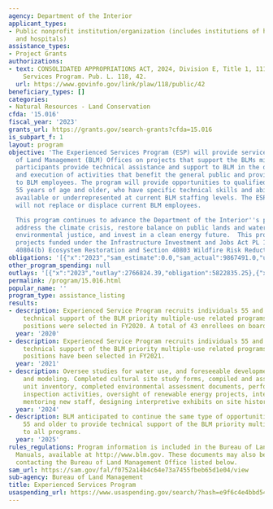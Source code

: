 ```yaml
---
agency: Department of the Interior
applicant_types:
- Public nonprofit institution/organization (includes institutions of higher education
  and hospitals)
assistance_types:
- Project Grants
authorizations:
- text: CONSOLIDATED APPROPRIATIONS ACT, 2024, Division E, Title 1, 111, Experienced
    Services Program. Pub. L. 118, 42.
  url: https://www.govinfo.gov/link/plaw/118/public/42
beneficiary_types: []
categories:
- Natural Resources - Land Conservation
cfda: '15.016'
fiscal_year: '2023'
grants_url: https://grants.gov/search-grants?cfda=15.016
is_subpart_f: 1
layout: program
objective: 'The Experienced Services Program (ESP) will provide services to the Bureau
  of Land Management (BLM) Offices on projects that support the BLMs mission. ESP
  participants provide technical assistance and support to BLM in the development
  and execution of activities that benefit the general public and provide support
  to BLM employees. The program will provide opportunities to qualified individuals
  55 years of age and older, who have specific technical skills and abilities not
  available or underrepresented at current BLM staffing levels. The ESP participants
  will not replace or displace current BLM employees.

  This program continues to advance the Department of the Interior''s priorities to
  address the climate crisis, restore balance on public lands and waters, advance
  environmental justice, and invest in a clean energy future.  This program will support
  projects funded under the Infrastructure Investment and Jobs Act PL 117-58, Section
  40804(b) Ecosystem Restoration and Section 40803 Wildfire Risk Reduction.'
obligations: '[{"x":"2023","sam_estimate":0.0,"sam_actual":9867491.0,"usa_spending_actual":7066381.21},{"x":"2024","sam_estimate":0.0,"sam_actual":11269484.0,"usa_spending_actual":10498775.44},{"x":"2025","sam_estimate":0.0,"sam_actual":10000000.0,"usa_spending_actual":0.0}]'
other_program_spending: null
outlays: '[{"x":"2023","outlay":2766824.39,"obligation":5822835.25},{"x":"2024","outlay":977441.07,"obligation":7119282.19},{"x":"2025","outlay":0.0,"obligation":0.0}]'
permalink: /program/15.016.html
popular_name: ''
program_type: assistance_listing
results:
- description: Experienced Service Program recruits individuals 55 and older to provide
    technical support of the BLM priority multiple-use related programs. 48 new project
    positions were selected in FY2020. A total of 43 enrollees on board.
  year: '2020'
- description: Experienced Service Program recruits individuals 55 and older to provide
    technical support of the BLM priority multiple-use related programs.  20 new project
    positions have been selected in FY2021.
  year: '2021'
- description: Oversee studies for water use, and foreseeable development, air quality
    and modeling. Completed cultural site study forms, compiled and assisted in stewardship
    unit inventory, completed environmental assessment documents, performed project
    inspection activities, oversight of renewable energy projects, interpretive specialists
    mentoring new staff, designing interpretive exhibits on site history and ecology
  year: '2024'
- description: BLM anticipated to continue the same type of opportunities for individuals
    55 and older to provide technical support of the BLM priority multiple-use related
    to all programs.
  year: '2025'
rules_regulations: Program information is included in the Bureau of Land Management
  Manuals, available at http://www.blm.gov. These documents may also be obtained by
  contacting the Bureau of Land Management Office listed below.
sam_url: https://sam.gov/fal/f0752a14b4c64e73a7455fbeb65d1e04/view
sub-agency: Bureau of Land Management
title: Experienced Services Program
usaspending_url: https://www.usaspending.gov/search/?hash=e9f6c4e4bbd54f1b547bbac7a06118df
---
```

